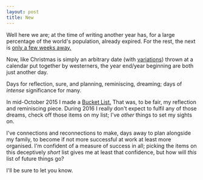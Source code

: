 ```yaml
---
layout: post
title: New
---
```


Well here we are; at the time of writing another year has, for a large percentage of the world's population, already expired.  For the rest, the next is [only a few weeks away.](http://www.timeanddate.com/holidays/china/spring-festival)

Now, like Christmas is simply an arbitrary date (with [variations](http://www.timeanddate.com/holidays/common/orthodox-christmas-day)) thrown at a calendar put together by westerners, the year end/year beginning are both just another day. 

Days for reflection, sure, and planning, reminiscing, dreaming; days of *intense* significance for many.

In mid-October 2015 I made a [Bucket List.](http://bazbt3.re-app.net/2015/10/17/bucket-2015-10-17/)  That was, to be fair, my reflection and reminiscing piece.  During 2016 I really don't expect to fulfil any of those dreams, check off those items on my list; I've *other* things to set my sights on.

I've connections and reconnections to make, days away to plan alongside my family, to become if not more successful at work at least more organised.  I'm confident of a measure of success in all; picking the items on this deceptively *short* list gives me at least that confidence, but how will *this* list of future things go? 

I'll be sure to let you know. 